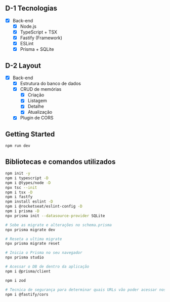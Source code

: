 ## D-1 Tecnologias
- [x] Back-end
	- [x] Node.js
	- [x] TypeScript + TSX
	- [x] Fastify (Framework)
	- [x] ESLint
	- [x] Prisma + SQLite

## D-2 Layout
- [x] Back-end
	- [x] Estrutura do banco de dados
	- [x] CRUD de memórias
		- [x] Criação
		- [x] Listagem
		- [x] Detalhe
		- [x] Atualização
	- [x] Plugin de CORS

## Getting Started
```bash
npm run dev
```

## Bibliotecas e comandos utilizados
```sh
npm init -y
npm i typescript -D
npm i @types/node -D
npx tsc --init
npm i tsx -D
npm i fastfy
npm install eslint -D
npm i @rocketseat/eslint-config -D
npm i prisma -D
npx prisma init --datasource-provider SQLite

# Sobe as migrate e alterações no schema.prisma
npx prisma migrate dev

# Reseta a ultima migrate
npx prisma migrate reset

# Inicia o Prisma no seu navegador
npx prisma studio

# Acessar o DB de dentro da aplicação
npm i @prisma/client

npm i zod

# Tecnica de segurança para determinar quais URLs vão poder acessar nossa API
npm i @fastify/cors
```